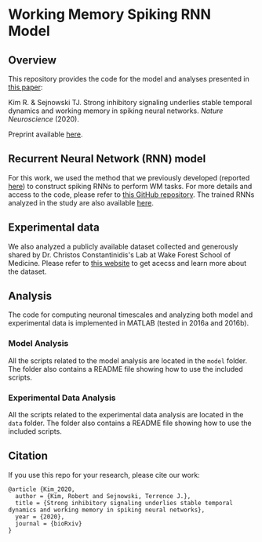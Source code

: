 # Working Memory Spiking RNN Model

## Overview

This repository provides the code for the model and analyses presented in [this paper](https://www.nature.com/articles/s41593-020-00753-w):

Kim R. & Sejnowski TJ. Strong inhibitory signaling underlies stable temporal dynamics and working memory in spiking neural networks. _Nature Neuroscience_ (2020).

Preprint available [here](https://www.biorxiv.org/content/10.1101/2020.02.11.944751v1).

## Recurrent Neural Network (RNN) model
For this work, we used the method that we previously developed (reported [here](https://www.pnas.org/content/116/45/22811)) to construct spiking RNNs to perform WM tasks. For more details and access to the code, please refer to [this GitHub repository](https://github.com/rkim35/spikeRNN). The trained RNNs analyzed in the study are also available [here](https://osf.io/md4wg/).

## Experimental data
We also analyzed a publicly available dataset collected and generously shared by Dr. Christos Constantinidis's Lab at Wake Forest School of Medicine. Please refer to [this website](http://crcns.org/data-sets/pfc/pfc-3/about-pfc-2) to get acecss and learn more about the dataset.

## Analysis
The code for computing neuronal timescales and analyzing both model and experimental data is implemented in MATLAB (tested in 2016a and 2016b).

### Model Analysis
All the scripts related to the model analysis are located in the `model` folder. The folder also contains a README file showing how to use the included scripts.


### Experimental Data Analysis
All the scripts related to the experimental data analysis are located in the `data` folder. The folder also contains a README file showing how to use the included scripts.

## Citation
If you use this repo for your research, please cite our work:

```
@article {Kim_2020,
  author = {Kim, Robert and Sejnowski, Terrence J.},
  title = {Strong inhibitory signaling underlies stable temporal dynamics and working memory in spiking neural networks},
  year = {2020},
  journal = {bioRxiv}
}

```
